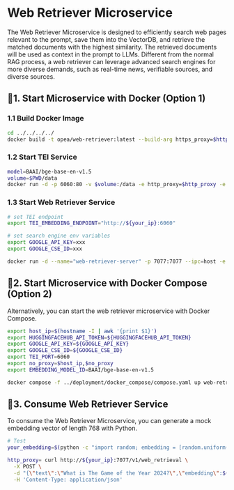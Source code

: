 # Web Retriever Microservice

The Web Retriever Microservice is designed to efficiently search web pages relevant to the prompt, save them into the VectorDB, and retrieve the matched documents with the highest similarity. The retrieved documents will be used as context in the prompt to LLMs. Different from the normal RAG process, a web retriever can leverage advanced search engines for more diverse demands, such as real-time news, verifiable sources, and diverse sources.

## 🚀1. Start Microservice with Docker (Option 1)

### 1.1 Build Docker Image

```bash
cd ../../../../
docker build -t opea/web-retriever:latest --build-arg https_proxy=$https_proxy --build-arg http_proxy=$http_proxy -f comps/web_retrievers/src/Dockerfile .
```

### 1.2 Start TEI Service

```bash
model=BAAI/bge-base-en-v1.5
volume=$PWD/data
docker run -d -p 6060:80 -v $volume:/data -e http_proxy=$http_proxy -e https_proxy=$https_proxy --pull always ghcr.io/huggingface/text-embeddings-inference:cpu-1.5 --model-id $model --auto-truncate
```

### 1.3 Start Web Retriever Service

```bash
# set TEI endpoint
export TEI_EMBEDDING_ENDPOINT="http://${your_ip}:6060"

# set search engine env variables
export GOOGLE_API_KEY=xxx
export GOOGLE_CSE_ID=xxx
```

```bash
docker run -d --name="web-retriever-server" -p 7077:7077 --ipc=host -e http_proxy=$http_proxy -e https_proxy=$https_proxy -e no_proxy=$no_proxy -e TEI_EMBEDDING_ENDPOINT=$TEI_EMBEDDING_ENDPOINT -e GOOGLE_API_KEY=$GOOGLE_API_KEY -e GOOGLE_CSE_ID=$GOOGLE_CSE_ID opea/web-retriever:latest
```

## 🚀2. Start Microservice with Docker Compose (Option 2)

Alternatively, you can start the web retriever microservice with Docker Compose.

```bash
export host_ip=$(hostname -I | awk '{print $1}')
export HUGGINGFACEHUB_API_TOKEN=${HUGGINGFACEHUB_API_TOKEN}
export GOOGLE_API_KEY=${GOOGLE_API_KEY}
export GOOGLE_CSE_ID=${GOOGLE_CSE_ID}
export TEI_PORT=6060
export no_proxy=$host_ip,$no_proxy
export EMBEDDING_MODEL_ID=BAAI/bge-base-en-v1.5

docker compose -f ../deployment/docker_compose/compose.yaml up web-retriever-service tei-embedding-service -d
```

## 🚀3. Consume Web Retriever Service

To consume the Web Retriever Microservice, you can generate a mock embedding vector of length 768 with Python.

```bash
# Test
your_embedding=$(python -c "import random; embedding = [random.uniform(-1, 1) for _ in range(768)]; print(embedding)")

http_proxy= curl http://${your_ip}:7077/v1/web_retrieval \
  -X POST \
  -d "{\"text\":\"What is The Game of the Year 2024?\",\"embedding\":${your_embedding},\"k\":4}" \
  -H 'Content-Type: application/json'
```
